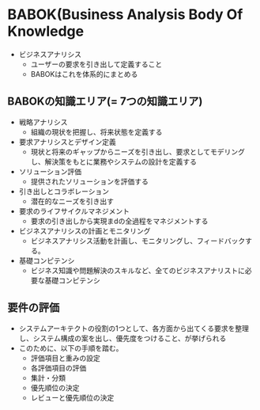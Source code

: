 # BABOK(Business Analysis Body Of Knowledge
- ビジネスアナリシス
  - ユーザーの要求を引き出して定義すること
  - BABOKはこれを体系的にまとめる

## BABOKの知識エリア(= 7つの知識エリア)
- 戦略アナリシス
  - 組織の現状を把握し、将来状態を定義する
- 要求アナリシスとデザイン定義
  - 現状と将来のギャップからニーズを引き出し、要求としてモデリングし、解決策をもとに業務やシステムの設計を定義する
- ソリューション評価
  - 提供されたソリューションを評価する
- 引き出しとコラボレーション
  - 潜在的なニーズを引き出す
- 要求のライフサイクルマネジメント
  - 要求の引き出しから実現まdの全過程をマネジメントする
- ビジネスアナリシスの計画とモニタリング
  - ビジネスアナリシス活動を計画し、モニタリングし、フィードバックする。
- 基礎コンピテンシ
  - ビジネス知識や問題解決のスキルなど、全てのビジネスアナリストに必要な基礎コンピテンシ
## 要件の評価
- システムアーキテクトの役割の1つとして、各方面から出てくる要求を整理し、システム構成の案を出し、優先度をつけること、が挙げられる
- このために、以下の手順を踏む。
  - 評価項目と重みの設定
  - 各評価項目の評価
  - 集計・分類
  - 優先順位の決定
  - レビューと優先順位の決定

